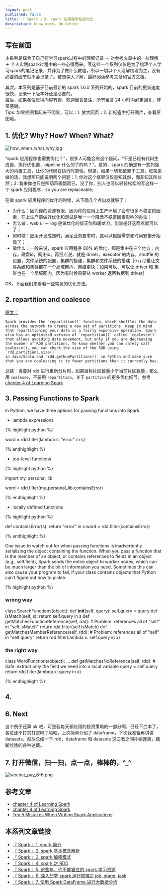```yaml
---
layout: post
published: false
title: 『 Spark 』9. spark 应用程序性能优化
description: know more, do better 
---  
```



## 写在前面

本系列是综合了自己在学习spark过程中的理解记录 ＋ 对参考文章中的一些理解 ＋ 个人实践spark过程中的一些心得而来。写这样一个系列仅仅是为了梳理个人学习spark的笔记记录，并非为了做什么教程，所以一切以个人理解梳理为主，没有必要的细节就不会记录了。若想深入了解，最好阅读参考文章和官方文档。

其次，本系列是基于目前最新的 spark 1.6.0 系列开始的，spark 目前的更新速度很快，记录一下版本好还是必要的。   
最后，如果各位觉得内容有误，欢迎留言备注，所有留言 24 小时内必定回复，非常感谢。     
Tips: 如果插图看起来不明显，可以：1. 放大网页；2. 新标签中打开图片，查看原图哦。


## 1. 优化? Why? How? When? What?

![how_when_what_why.jpg](../images/how_when_what_why.jpg)

“spark 应用程序也需要优化？”，很多人可能会有这个疑问，“不是已经有代码生成器，执行优化器，pipeline 什么的了的吗？”。是的，spark 的确是有一些列强大的内置工具，让你的代码在执行时更快。但是，如果一切都依赖于工具，框架来做的话，我想那只能说明两个问题：1. 你对这个框架仅仅是知其然，而非知其所以然；2. 看来你也只是照葫芦画瓢而已，没了你，别人也可以轻轻松松的写这样一个 spark 应用程序，so you are replaceable;

在做 spark 应用程序的优化的时候，从下面几个点出发就够了：

- 为什么：因为你的资源有限，因为你的应用上生产环境了会有很多不稳定的因素，在上生产前做好优化和测试是唯一一个降低不稳定因素影响的办法；
- 怎么做：web ui ＋ log 是做优化的倚天剑和屠龙刀，能掌握好这两点就可以了；
- 何时做：应用开发成熟时，满足业务要求时，就可以根据需求和时间安排开始做了；
- 做什么：一般来说，spark 应用程序 80% 的优化，都是集中在三个地方：内存，磁盘io，网络io。再细点说，就是 driver，executor 的内存，shuffle 的设置，文件系统的配置，集群的搭建，集群和文件系统的搭建［e.g 尽量让文件系统和集群都在一个局域网内，网络更快；如果可以，可以让 driver 和 集群也在一个局域网内，因为有时候需要从 worker 返回数据到 driver］

OK，下面我们来看看一些常见的优化方法。


## 2. repartition and coalesce

[原文：](https://www.safaribooksonline.com/library/view/learning-spark/9781449359034/ch04.html)


    Spark provides the `repartition()` function, which shuffles the data 
    across the network to create a new set of partitions. Keep in mind 
    that repartitioning your data is a fairly expensive operation. Spark 
    also has an optimized version of `repartition()` called `coalesce()` 
    that allows avoiding data movement, but only if you are decreasing 
    the number of RDD partitions. To know whether you can safely call 
    coalesce(), you can check the size of the RDD using `rdd.partitions.size()` 
    in Java/Scala and `rdd.getNumPartitions()` in Python and make sure 
    that you are coalescing it to fewer partitions than it currently has.

总结：当要对 rdd 进行重新分片时，如果目标片区数量小于当前片区数量，那么用 `coalesce`，不要用 `repartition`。关于 `partition` 的更多优化细节，参考 [chapter 4 of Learning Spark](https://www.safaribooksonline.com/library/view/learning-spark/9781449359034/ch04.html)

## 3. Passing Functions to Spark

In Python, we have three options for passing functions into Spark. 

- lambda expressions

{% highlight python %}

word = rdd.filter(lambda s: "error" in s)

{% endhighlight %}

- top-level functions

{% highlight python %}

import my_personal_lib

word = rdd.filter(my_personal_lib.containsError)

{% endhighlight %}

- locally defined functions

{% highlight python %}

def containsError(s):
    return "error" in s
word = rdd.filter(containsError)

{% endhighlight %}


One issue to watch out for when passing functions is inadvertently serializing the object containing the function. When you pass a function that is the member of an object, or contains references to fields in an object (e.g., self.field), Spark sends the entire object to worker nodes, which can be much larger than the bit of information you need. Sometimes this can also cause your program to fail, if your class contains objects that Python can’t figure out how to pickle.


{% highlight python %}

### wrong way

class SearchFunctions(object):
  def __init__(self, query):
      self.query = query
  def isMatch(self, s):
      return self.query in s
  def getMatchesFunctionReference(self, rdd):
      # Problem: references all of "self" in "self.isMatch"
      return rdd.filter(self.isMatch)
  def getMatchesMemberReference(self, rdd):
      # Problem: references all of "self" in "self.query"
      return rdd.filter(lambda x: self.query in x)

### the right way

class WordFunctions(object):
  ...
  def getMatchesNoReference(self, rdd):
      # Safe: extract only the field we need into a local variable
      query = self.query
      return rdd.filter(lambda x: query in x)

{% endhighlight %}

## 4. 



## 6. Next

这个例子还算 ok 吧，可是我每天都应用的投资策略的一部分啊，已经下血本了，各位还不打赏打赏吗？哈哈，上次简单介绍了 dataframe，下次我准备再讲讲 datasets，然后总结一下 rdd，dataframe 和 datasets 这三者之间扑朔迷离，藕断丝连的各种迷情。

## 7. 打开微信，扫一扫，点一点，棒棒的，^_^

![wechat_pay_6-6.png](../images/wechat_pay_6-6.png)


## 参考文章

- [chapter 4 of Learning Spark](https://www.safaribooksonline.com/library/view/learning-spark/9781449359034/ch04.html)
- [chapter 8 of Learning Spark](https://www.safaribooksonline.com/library/view/learning-spark/9781449359034/ch08.html)
- [Top 5 Mistakes When Writing Spark Applications](https://www.youtube.com/watch?v=WyfHUNnMutg)


## 本系列文章链接

- [『 Spark 』1. spark 简介 ](../introduction-to-spark)
- [『 Spark 』2. spark 基本概念解析 ](../spark-questions-concepts)
- [『 Spark 』3. spark 编程模式 ](../spark-programming-model)
- [『 Spark 』4. spark 之 RDD ](../spark-what-is-rdd)
- [『 Spark 』5. 这些年，你不能错过的 spark 学习资源 ](../spark-resouces-blogs-paper)
- [『 Spark 』6. 深入研究 spark 运行原理之 job, stage, task](../deep-into-spark-exection-model)
- [『 Spark 』7. 使用 Spark DataFrame 进行大数据分析](../spark-dataframe-introduction)
